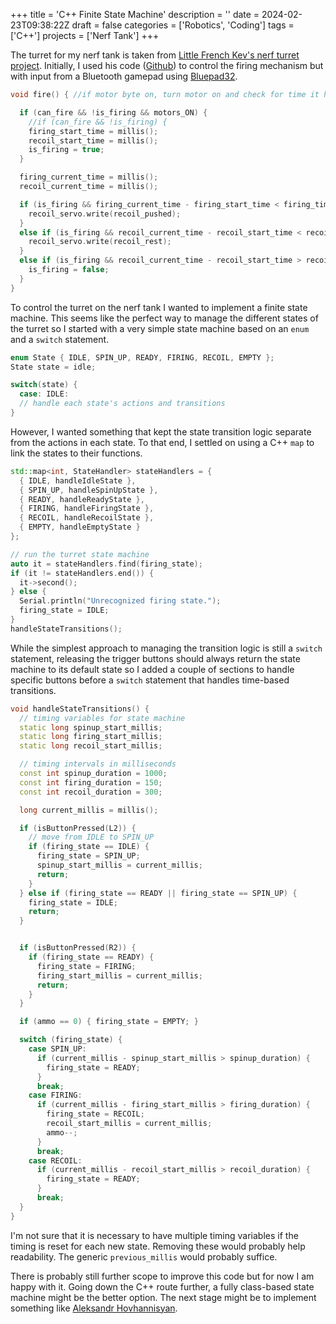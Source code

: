+++
title = 'C++ Finite State Machine'
description = ''
date = 2024-02-23T09:38:22Z
draft = false
categories = ['Robotics', 'Coding']
tags = ['C++']
projects = ['Nerf Tank']
+++

The turret for my nerf tank is taken from
[Little French Kev's nerf turret project](https://www.littlefrenchkev.com/bluetooth-nerf-turret).
Initially, I used his code
([Github](https://github.com/LittleFrenchKev/Bluetooth_Nerf_turret)) to control
the firing mechanism but with input from a Bluetooth gamepad using
[Bluepad32](https://github.com/ricardoquesada/bluepad32).

```cpp
void fire() { //if motor byte on, turn motor on and check for time it has been on

  if (can_fire && !is_firing && motors_ON) {
    //if (can_fire && !is_firing) {
    firing_start_time = millis();
    recoil_start_time = millis();
    is_firing = true;
  }

  firing_current_time = millis();
  recoil_current_time = millis();

  if (is_firing && firing_current_time - firing_start_time < firing_time) {
    recoil_servo.write(recoil_pushed);
  }
  else if (is_firing && recoil_current_time - recoil_start_time < recoil_time) {
    recoil_servo.write(recoil_rest);
  }
  else if (is_firing && recoil_current_time - recoil_start_time > recoil_time) {
    is_firing = false;
  }
}
```

To control the turret on the nerf tank I wanted to implement a finite state
machine. This seems like the perfect way to manage the different states of the
turret so I started with a very simple state machine based on an `enum` and a
`switch` statement.

```cpp
enum State { IDLE, SPIN_UP, READY, FIRING, RECOIL, EMPTY };
State state = idle;

switch(state) {
  case: IDLE:
  // handle each state's actions and transitions
}
```

However, I wanted something that kept the state transition logic separate from
the actions in each state. To that end, I settled on using a C++ `map` to link
the states to their functions.

```cpp
std::map<int, StateHandler> stateHandlers = {
  { IDLE, handleIdleState },
  { SPIN_UP, handleSpinUpState },
  { READY, handleReadyState },
  { FIRING, handleFiringState },
  { RECOIL, handleRecoilState },
  { EMPTY, handleEmptyState }
};

// run the turret state machine
auto it = stateHandlers.find(firing_state);
if (it != stateHandlers.end()) {
  it->second();
} else {
  Serial.println("Unrecognized firing state.");
  firing_state = IDLE;
}
handleStateTransitions();
```

While the simplest approach to managing the transition logic is still a `switch`
statement, releasing the trigger buttons should always return the state machine
to its default state so I added a couple of sections to handle specific buttons
before a `switch` statement that handles time-based transitions.

```cpp
void handleStateTransitions() {
  // timing variables for state machine
  static long spinup_start_millis;
  static long firing_start_millis;
  static long recoil_start_millis;

  // timing intervals in milliseconds
  const int spinup_duration = 1000;
  const int firing_duration = 150;
  const int recoil_duration = 300;

  long current_millis = millis();

  if (isButtonPressed(L2)) {
    // move from IDLE to SPIN_UP
    if (firing_state == IDLE) {
      firing_state = SPIN_UP;
      spinup_start_millis = current_millis;
      return;
    }
  } else if (firing_state == READY || firing_state == SPIN_UP) {
    firing_state = IDLE;
    return;
  }


  if (isButtonPressed(R2)) {
    if (firing_state == READY) {
      firing_state = FIRING;
      firing_start_millis = current_millis;
      return;
    }
  }

  if (ammo == 0) { firing_state = EMPTY; }

  switch (firing_state) {
    case SPIN_UP:
      if (current_millis - spinup_start_millis > spinup_duration) {
        firing_state = READY;
      }
      break;
    case FIRING:
      if (current_millis - firing_start_millis > firing_duration) {
        firing_state = RECOIL;
        recoil_start_millis = current_millis;
        ammo--;
      }
      break;
    case RECOIL:
      if (current_millis - recoil_start_millis > recoil_duration) {
        firing_state = READY;
      }
      break;
  }
}
```

I'm not sure that it is necessary to have multiple timing variables if the
timing is reset for each new state. Removing these would probably help
readability. The generic `previous_millis` would probably suffice.

There is probably still further scope to improve this code but for now I am
happy with it. Going down the C++ route further, a fully class-based state
machine might be the better option. The next stage might be to implement
something like
[Aleksandr Hovhannisyan](https://www.aleksandrhovhannisyan.com/blog/implementing-a-finite-state-machine-in-cpp/).
